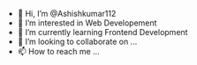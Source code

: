 - 👋 Hi, I’m @Ashishkumar112
- 👀 I’m interested in Web Developement
- 🌱 I’m currently learning Frontend Development
- 💞️ I’m looking to collaborate on ...
- 📫 How to reach me ...

<!---
Ashishkumar112/Ashishkumar112 is a ✨ special ✨ repository because its `README.md` (this file) appears on your GitHub profile.
You can click the Preview link to take a look at your changes.
--->
